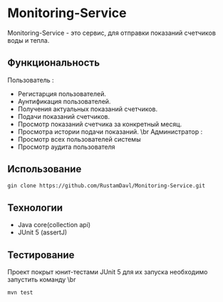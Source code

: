 # Monitoring-Service
Monitoring-Service - это сервис, для отправки показаний счетчиков воды и тепла.

## Функциональность
Пользователь : 
  - Регистарция пользователей.
  - Аунтификация пользователей.
  - Получения актуальных показаний счетчиков.
  - Подачи показаний счетчиков.
  - Просмотр показаний счетчика за конкретный месяц.
  - Просмотра истории подачи показаний. \br
Администратор :
  - Просмотр всех пользователей системы
  - Просмотр аудита пользователя

## Использование
 ```bash
gin clone https://github.com/RustamDavl/Monitoring-Service.git
```

## Технологии
* Java core(collection api)
* JUnit 5 (assertJ)

## Тестирование
Проект покрыт юнит-тестами JUnit 5 для их запуска необходимо запустить команду \br
 ```bash
mvn test
```
